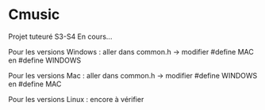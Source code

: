 # Cmusic
Projet tuteuré S3-S4
En cours...

Pour les versions Windows : aller dans common.h -> modifier #define MAC en #define WINDOWS

Pour les versions Mac : aller dans common.h -> modifier #define WINDOWS en #define MAC

Pour les versions Linux : encore à vérifier